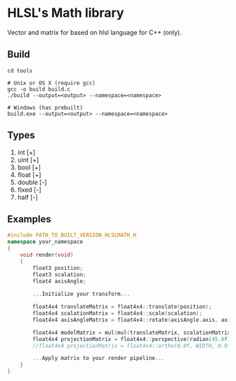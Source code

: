# HLSL's Math library
Vector and matrix for based on hlsl language for C++ (only).

## Build
```
cd tools

# Unix or OS X (require gcc)
gcc -o build build.c
./build --output=<output> --namespace=<namespace>

# Windows (has prebuilt)
build.exe --output=<output> --namespace=<namespace>
```

## Types
1. int    [+]
2. uint   [+]
3. bool   [+]
4. float  [+]
5. double [-]
6. fixed  [-]
7. half   [-]

## Examples
```C++
#include PATH_TO_BUILT_VERSION_HLSLMATH_H
namespace your_namespace
{
    void render(void)
    {
        float3 position;
        float3 scalation;
        float4 axisAngle;
    
        ...Initialize your transform...

        float4x4 translateMatrix = float4x4::translate(position);
        float4x4 scalationMatrix = float4x4::scale(scalation);
        float4x4 axisAngleMatrix = float4x4::rotate(axisAngle.axis, axisAngle.angle);

        float4x4 modelMatrix = mul(mul(translateMatrix, scalationMatrix), axisAngleMatrix);
        float4x4 projectionMatrix = float4x4::perspective(radian(45.0f), WIDTH / HEIGHT, 0.0f, 100.0f);
        //float4x4 projectionMatrix = float4x4::ortho(0.0f, WIDTH, 0.0f, HEIGHT, 0.0f, 1.0f);

        ...Apply matrix to your render pipeline...
    }
}
```
